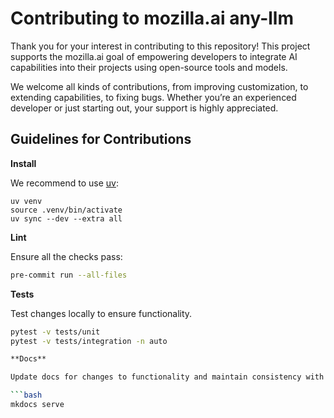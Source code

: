 # Contributing to mozilla.ai any-llm

Thank you for your interest in contributing to this repository! This project supports the mozilla.ai goal of empowering developers to integrate AI capabilities into their projects using open-source tools and models.

We welcome all kinds of contributions, from improving customization, to extending capabilities, to fixing bugs. Whether you’re an experienced developer or just starting out, your support is highly appreciated.

## **Guidelines for Contributions**

**Install**

We recommend to use [uv](https://docs.astral.sh/uv/getting-started/installation/):

```
uv venv
source .venv/bin/activate
uv sync --dev --extra all
```

**Lint**

Ensure all the checks pass:

```bash
pre-commit run --all-files
```

**Tests**

Test changes locally to ensure functionality.

```bash
pytest -v tests/unit
pytest -v tests/integration -n auto

**Docs**

Update docs for changes to functionality and maintain consistency with existing docs.

```bash
mkdocs serve
```
